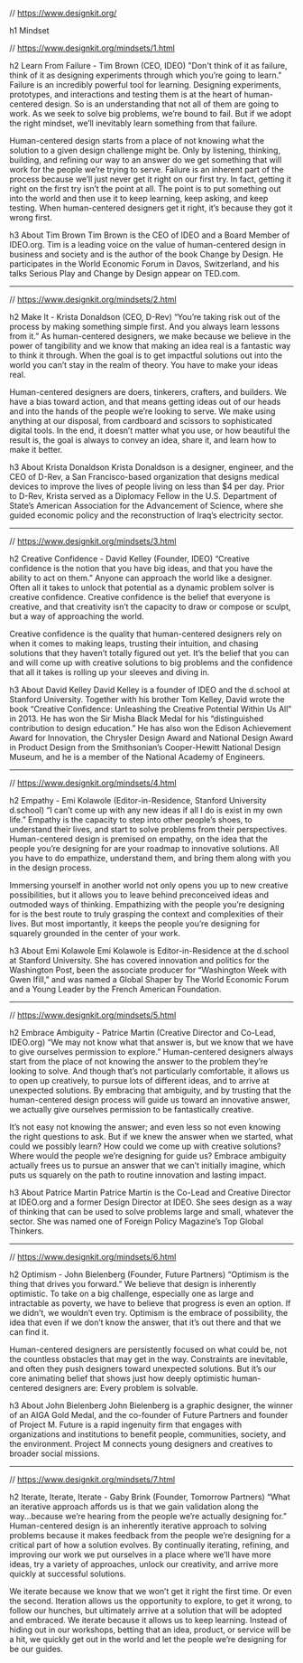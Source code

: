 // https://www.designkit.org/

h1 Mindset

// https://www.designkit.org/mindsets/1.html

h2 Learn From Failure - Tim Brown (CEO, IDEO)
"Don't think of it as failure, think of it as designing experiments through which you’re going to learn."
Failure is an incredibly powerful tool for learning. Designing experiments, prototypes, and interactions and 
testing them is at the heart of human-centered design. So is an understanding that not all of them are going 
to work. As we seek to solve big problems, we’re bound to fail. But if we adopt the right mindset, we’ll 
inevitably learn something from that failure.

Human-centered design starts from a place of not knowing what the solution to a given design challenge might 
be. Only by listening, thinking, building, and refining our way to an answer do we get something that will work 
for the people we’re trying to serve. Failure is an inherent part of the process because we’ll just never get it 
right on our first try. In fact, getting it right on the first try isn’t the point at all. The point is to put 
something out into the world and then use it to keep learning, keep asking, and keep testing. When human-centered 
designers get it right, it’s because they got it wrong first.

h3 About Tim Brown
Tim Brown is the CEO of IDEO and a Board Member of IDEO.org. Tim is a leading voice on the value of human-centered 
design in business and society and is the author of the book Change by Design. He participates in the World Economic 
Forum in Davos, Switzerland, and his talks Serious Play and Change by Design appear on TED.com.

---

// https://www.designkit.org/mindsets/2.html

h2 Make It - Krista Donaldson (CEO, D-Rev)
“You’re taking risk out of the process by making something simple first. And you always learn lessons from it.”
As human-centered designers, we make because we believe in the power of tangibility and we know that making an idea 
real is a fantastic way to think it through. When the goal is to get impactful solutions out into the world you can’t 
stay in the realm of theory. You have to make your ideas real.

Human-centered designers are doers, tinkerers, crafters, and builders. We have a bias toward action, and that means 
getting ideas out of our heads and into the hands of the people we’re looking to serve. We make using anything at 
our disposal, from cardboard and scissors to sophisticated digital tools. In the end, it doesn’t matter what you use, 
or how beautiful the result is, the goal is always to convey an idea, share it, and learn how to make it better.

h3 About Krista Donaldson
Krista Donaldson is a designer, engineer, and the CEO of D-Rev, a San Francisco-based organization that designs 
medical devices to improve the lives of people living on less than $4 per day. Prior to D-Rev, Krista served as a 
Diplomacy Fellow in the U.S. Department of State’s American Association for the Advancement of Science, where she 
guided economic policy and the reconstruction of Iraq’s electricity sector.

---

// https://www.designkit.org/mindsets/3.html

h2 Creative Confidence - David Kelley (Founder, IDEO)
“Creative confidence is the notion that you have big ideas, and that you have the ability to act on them.”
Anyone can approach the world like a designer. Often all it takes to unlock that potential as a dynamic problem 
solver is creative confidence. Creative confidence is the belief that everyone is creative, and that creativity 
isn’t the capacity to draw or compose or sculpt, but a way of approaching the world.

Creative confidence is the quality that human-centered designers rely on when it comes to making leaps, trusting 
their intuition, and chasing solutions that they haven’t totally figured out yet. It’s the belief that you can 
and will come up with creative solutions to big problems and the confidence that all it takes is rolling up your 
sleeves and diving in.

h3 About David Kelley
David Kelley is a founder of IDEO and the d.school at Stanford University. Together with his brother Tom Kelley, 
David wrote the book “Creative Confidence: Unleashing the Creative Potential Within Us All” in 2013. He has won 
the Sir Misha Black Medal for his “distinguished contribution to design education.” He has also won the Edison 
Achievement Award for Innovation, the Chrysler Design Award and National Design Award in Product Design from the 
Smithsonian’s Cooper-Hewitt National Design Museum, and he is a member of the National Academy of Engineers.

---

// https://www.designkit.org/mindsets/4.html

h2 Empathy - Emi Kolawole (Editor-in-Residence, Stanford University d.school)
“I can’t come up with any new ideas if all I do is exist in my own life.”
Empathy is the capacity to step into other people’s shoes, to understand their lives, and start to solve problems 
from their perspectives. Human-centered design is premised on empathy, on the idea that the people you’re designing 
for are your roadmap to innovative solutions. All you have to do empathize, understand them, and bring them along 
with you in the design process.

Immersing yourself in another world not only opens you up to new creative possibilities, but it allows you to leave 
behind preconceived ideas and outmoded ways of thinking. Empathizing with the people you’re designing for is the best 
route to truly grasping the context and complexities of their lives. But most importantly, it keeps the people you’re 
designing for squarely grounded in the center of your work.

h3 About Emi Kolawole
Emi Kolawole is Editor-in-Residence at the d.school at Stanford University. She has covered innovation and politics 
for the Washington Post, been the associate producer for “Washington Week with Gwen Ifill,” and was named a Global 
Shaper by The World Economic Forum and a Young Leader by the French American Foundation.

---

// https://www.designkit.org/mindsets/5.html

h2 Embrace Ambiguity - Patrice Martin (Creative Director and Co-Lead, IDEO.org)
“We may not know what that answer is, but we know that we have to give ourselves permission to explore.”
Human-centered designers always start from the place of not knowing the answer to the problem they’re looking to solve. 
And though that’s not particularly comfortable, it allows us to open up creatively, to pursue lots of different ideas, 
and to arrive at unexpected solutions. By embracing that ambiguity, and by trusting that the human-centered design process 
will guide us toward an innovative answer, we actually give ourselves permission to be fantastically creative.

It’s not easy not knowing the answer; and even less so not even knowing the right questions to ask. But if we knew the 
answer when we started, what could we possibly learn? How could we come up with creative solutions? Where would the people 
we’re designing for guide us? Embrace ambiguity actually frees us to pursue an answer that we can’t initially imagine, which 
puts us squarely on the path to routine innovation and lasting impact.

h3 About Patrice Martin
Patrice Martin is the Co-Lead and Creative Director at IDEO.org and a former Design Director at IDEO. She sees design as a 
way of thinking that can be used to solve problems large and small, whatever the sector. She was named one of Foreign Policy 
Magazine’s Top Global Thinkers.

---

// https://www.designkit.org/mindsets/6.html

h2 Optimism - John Bielenberg (Founder, Future Partners)
“Optimism is the thing that drives you forward.”
We believe that design is inherently optimistic. To take on a big challenge, especially one as large and intractable as poverty, 
we have to believe that progress is even an option. If we didn’t, we wouldn’t even try. Optimism is the embrace of possibility, 
the idea that even if we don’t know the answer, that it’s out there and that we can find it.

Human-centered designers are persistently focused on what could be, not the countless obstacles that may get in the way. 
Constraints are inevitable, and often they push designers toward unexpected solutions. But it’s our core animating belief 
that shows just how deeply optimistic human-centered designers are: Every problem is solvable.

h3 About John Bielenberg
John Bielenberg is a graphic designer, the winner of an AIGA Gold Medal, and the co-founder of Future Partners and founder of 
Project M. Future is a rapid ingenuity firm that engages with organizations and institutions to benefit people, communities, 
society, and the environment. Project M connects young designers and creatives to broader social missions.

---

// https://www.designkit.org/mindsets/7.html

h2 Iterate, Iterate, Iterate - Gaby Brink (Founder, Tomorrow Partners)
“What an iterative approach affords us is that we gain validation along the way...because we’re hearing from the people we’re 
actually designing for.”
Human-centered design is an inherently iterative approach to solving problems because it makes feedback from the people we’re 
designing for a critical part of how a solution evolves. By continually iterating, refining, and improving our work we put 
ourselves in a place where we’ll have more ideas, try a variety of approaches, unlock our creativity, and arrive more quickly 
at successful solutions.

We iterate because we know that we won’t get it right the first time. Or even the second. Iteration allows us the opportunity 
to explore, to get it wrong, to follow our hunches, but ultimately arrive at a solution that will be adopted and embraced. We 
iterate because it allows us to keep learning. Instead of hiding out in our workshops, betting that an idea, product, or service 
will be a hit, we quickly get out in the world and let the people we’re designing for be our guides.